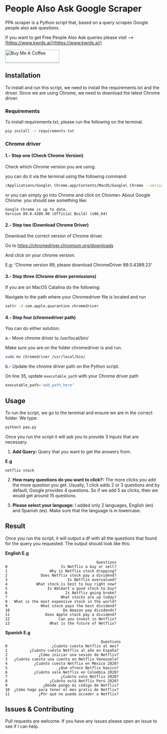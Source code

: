 
# People Also Ask Google Scraper

PPA scraper is a Python script that, based on a query scrapes Google people also ask questions. 

If you want to get Free People Also Ask queries please visit --> <a href="https://www.kwrds.ai/" rel="follow">[https://www.kwrds.ai/](https://www.kwrds.ai/)</a>


<a href="https://bmc.link/sundios" target="_blank"><img src="https://www.buymeacoffee.com/assets/img/custom_images/orange_img.png" alt="Buy Me A Coffee" style="height: 41px !important;width: 174px !important;box-shadow: 0px 3px 2px 0px rgba(190, 190, 190, 0.5) !important;-webkit-box-shadow: 0px 3px 2px 0px rgba(190, 190, 190, 0.5) !important;" ></a>


## Installation

To install and run this script, we need to install the requirements.txt and the driver. Since we are using Chrome, we need to download the latest Chrome driver.


### Requirements

To install requirements.txt, please run the following on the terminal.

```bash
pip install -r requirements.txt
```

### Chrome driver

#### 1.- Step one (Check Chrome Version)

Check which Chrome version you are using.

you can do it via the terminal using the following command:

```bash
/Applications/Google\ Chrome.app/Contents/MacOS/Google\ Chrome --version
```

or you can simply go into Chrome and click on Chrome> About Google Chrome. you should see something like:

```
Google Chrome is up to date.
Version 89.0.4389.90 (Official Build) (x86_64)
```

#### 2.- Step two (Download Chrome Driver)

Download the correct version of Chrome driver.

Go to https://chromedriver.chromium.org/downloads

And click on your chrome version.

E.g: 'Chrome version 89, please download ChromeDriver 89.0.4389.23'


#### 3.- Step three (Chrome driver permissions)

If you are on MacOS Catalina do the following:

Navigate to the path where your Chromedriver file is located and run 

```bash
xattr -d com.apple.quarantine chromedriver

```

#### 4.- Step four (chromedriver path)

You can do either solution:

a.- Move chrome driver to /usr/local/bin/ 

Make sure you are on the folder chromedriver is and run.

```bash
sudo mv chromedriver /usr/local/bin/
```

b.- Update the chrome driver path on the Python script.

On line 35, update `executable_path` with your Chrome driver path

```python
executable_path='add_path_here'
```


## Usage
 
To run the script, we go to the terminal and ensure we are in the correct folder. We type:


```bash
python3 paa.py
```

Once you run the script it will ask you to provide 3 inputs that are necessary.

1. **Add Query:** Query that you want to get the answers from.

**E.g**

```
netflix stock
```

2. **How many questions do you want to click?:** The more clicks you add the more question you get. Usually, 1 click adds 2 or 3 questions and by default, Google provides 4 questions. So if we add 5 as clicks, then we would get around 15 questions.

3. **Please select your language:** I added only 2 languages, English (en) and Spanish (es). Make sure that the language is in lowercase.

## Result

Once you run the script, it will output a df with all the questions that found for the query you requested. The output should look like this:

**English E.g** 
```
                                         Questions
0                        Is Netflix a buy or sell?
1                   Why is Netflix stock dropping?
2               Does Netflix stock pay a dividend?
3                           Is Netflix overvalued?
4             What stock is best to buy right now?
5                  Is Walmart a good stock to buy?
6                          Is Netflix going broke?
7                        What stocks are up today?
8   What is the most expensive stock in the world?
9               What stock pays the best dividend?
10                        Do Amazon pay dividends?
11                Does Apple stock pay a dividend?
12                      Can you invest in Netflix?
13                  What is the future of Netflix?
```

**Spanish E.g** 
```
                                           Questions
0                    ¿Cuánto cuesta Netflix al mes?
1          ¿Cuánto cuesta Netflix al año en España?
2              ¿Cómo iniciar una sesión de Netflix?
3   ¿Cuánto cuesta una cuenta en Netflix Venezuela?
4            ¿Cuánto cuesta Netflix en México 2020?
5                       ¿Qué ofrece Netflix basico?
6            ¿Cuánto vale Netflix en Colombia 2020?
7                        ¿Cuánto vale Netflix 2020?
8                   ¿Cuánto está Netflix Perú 2020?
9                ¿Dónde pongo mi código de Netflix?
10  ¿Cómo hago para tener el mes gratis de Netflix?
11             ¿Por qué no puedo acceder a Netflix?
```


## Issues & Contributing
Pull requests are welcome. If you have any issues please open an issue to see if I can help.

